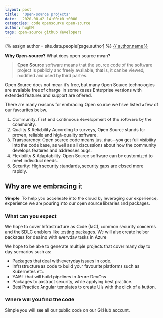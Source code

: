 ```yaml
---
layout: post
title:  "Open-source projects"
date:   2020-08-02 14:00:00 +0000
categories: code opensource open-source
author: hughM
tags: open-source github developers
---
```

{% assign author = site.data.people[page.author] %}
<a rel="author"
  href="https://github.com/{{ author.github }}"
  title="{{ author.name }}"><span class="fa fa-github">
    {{ author.name }}
    </span>
</a>

__Why Open-source?__ What does open-source mean?

> **Open Source** software means that the source code of the software project is publicly and freely available, that is, it can be viewed, modified and used by third parties.

Open Source does not mean it’s free, but many Open Source technologies are available free of charge, in some cases Enterprise versions with extended features and support are offered.

There are many reasons for embracing Open source we have listed a few of our favourites below.

1. Community: Fast and continuous development of the software by the community.
2. Quality & Reliability According to surveys, Open Source stands for proven, reliable and high-quality software.
3. Transparency: Open source code means just that—you get full visibility into the code base, as well as all discussions about how the community develops features and addresses bugs.
4. Flexibility & Adaptability: Open Source software can be customized to meet individual needs.
5. Security: High security standards, security gaps are closed more rapidly.

## Why are we embracing it

**Simple!** To help you accelerate into the cloud by leveraging our experience, experience we are pouring into our open source libraries and packages.

### What can you expect

We hope to cover Infrastructure as Code (IaC), common security concerns and the SDLC enablers like testing packages. We will also create helper packages for dealing with everyday tasks in Azure

We hope to be able to generate multiple projects that cover many day to day scenarios such as:

- Packages that deal with everyday issues in code.
- Infrastructure as code to build your favourite platforms such as Kubernetes etc.
- YAML that will build pipelines in Azure DevOps.
- Packages to abstract security, while applying best practice.
- Best Practice Angular templates to create UIs with the click of a button.

### Where will you find the code

Simple you will see all our public code on our GitHub account.